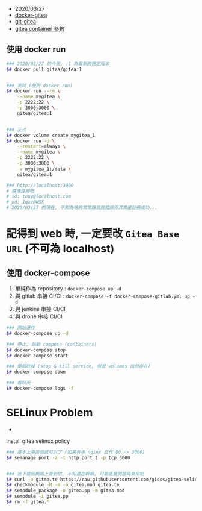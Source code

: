 
- 2020/03/27
- [docker-gitea](https://hub.docker.com/r/gitea/gitea/)
- [git-gitea](https://github.com/go-gitea/gitea)
- [gitea container 參數](https://hub.docker.com/r/webhippie/gitea)


## 使用 docker run

```bash
### 2020/03/27 的今天, :1 為最新的穩定版本
$# docker pull gitea/gitea:1


### 測試 (使用 docker run)
$# docker run --rm \
    --name mygitea \
    -p 2222:22 \
    -p 3000:3000 \
    gitea/gitea:1


### 正式
$# docker volume create mygitea_1
$# docker run -d \
    --restart=always \
    --name mygitea \
    -p 2222:22 \
    -p 3000:3000 \
    -v mygitea_1:/data \
    gitea/gitea:1

### http://localhost:3000
# 隨便註冊吧
# id: tony@localhost.com
# pd: 1qaz@WSX
# 2020/03/27 的現在, 不知為啥的常常跟我說錯誤但其實是註冊成功...
```

# 記得到 web 時, 一定要改 `Gitea Base URL` (不可為 localhost)


## 使用 docker-compose

1. 單純作為 repository : `docker-compose up -d`
2. 與 gitlab 串接 CI/CI : `docker-compose -f docker-compose-gitlab.yml up -d`
3. 與 jenkins 串接 CI/CI
4. 與 drone 串接 CI/CI

```bash
### 開始運作
$# docker-compose up -d

### 停止, 啟動 compose (containers)
$# docker-compose stop
$# docker-compose start

### 整個砍掉 (stop & kill service, 但是 volumes 依然存在)
$# docker-compose down

### 看狀況
$# docker-compose logs -f
```


# SELinux Problem

- [](https://github.com/gidcs/gitea-selinux-policy/blob/master/README.md)

install gitea selinux policy

```bash
### 基本上用這個就可以了 (如果有用 nginx 反代 80 -> 3000)
$# semanage port -a -t http_port_t -p tcp 3000


### 底下這個網路上查到的, 不知道在幹嘛, 可能底層問題再來用吧
$# curl -o gitea.te https://raw.githubusercontent.com/gidcs/gitea-selinux-policy/master/gitea.te
$# checkmodule -M -m -o gitea.mod gitea.te
$# semodule_package -o gitea.pp -m gitea.mod
$# semodule -i gitea.pp
$# rm -f gitea.*
```

